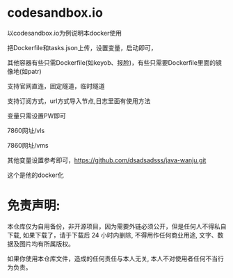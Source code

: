 # codesandbox.io

以codesandbox.io为例说明本docker使用

把Dockerfile和tasks.json上传，设置变量，启动即可，

其他容器有些只需Dockerfile(如keyob、报脸)，有些只需要Dockerfile里面的镜像地(如patr)

支持官网直连，固定隧道，临时隧道

支持订阅方式，url方式导入节点,日志里面有使用方法

变量只需设置PW即可

7860网址/vls 

7860网址/vms 

其他变量设置参考即可，https://github.com/dsadsadsss/java-wanju.git

这个是他的docker化


# 免责声明:

本仓库仅为自用备份，非开源项目，因为需要外链必须公开，但是任何人不得私自下载, 如果下载了，请于下载后 24 小时内删除, 不得用作任何商业用途, 文字、数据及图片均有所属版权。 

如果你使用本仓库文件，造成的任何责任与本人无关, 本人不对使用者任何不当行为负责。
